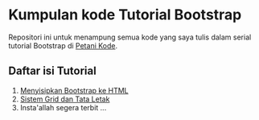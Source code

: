 # Kumpulan kode Tutorial Bootstrap

Repositori ini untuk menampung semua kode yang saya tulis dalam serial tutorial Bootstrap di [Petani Kode](http://petanikode.com).

## Daftar isi Tutorial

1. [Menyisipkan Bootstrap ke HTML](http://www.petanikode.com/2016/01/tutorial-bootstrap-1-menyisipkan.html)
2. [Sistem Grid dan Tata Letak](http://www.petanikode.com/2016/01/tutorial-bootstrap-2-sistem-grid-dan-layout.html)
3. Insta'allah segera terbit ...
